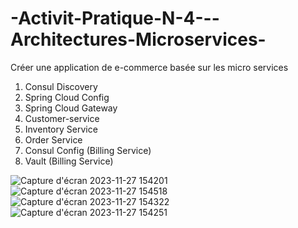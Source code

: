 # -Activit-Pratique-N-4---Architectures-Microservices-
Créer une application de e-commerce basée sur les micro services
1. Consul Discovery
2. Spring Cloud Config
3. Spring Cloud Gateway
4. Customer-service
5. Inventory Service
6. Order Service
7. Consul Config (Billing Service)
8. Vault (Billing Service)
   
![Capture d'écran 2023-11-27 154201](https://github.com/Younesssemlali/-Activit-Pratique-N-4---Architectures-Microservices-/assets/101253650/b001f0ca-891e-4249-8f78-3c50dd4576cb)
![Capture d'écran 2023-11-27 154518](https://github.com/Younesssemlali/-Activit-Pratique-N-4---Architectures-Microservices-/assets/101253650/6ffcc3da-adad-4624-887a-a7e57925a18a)
![Capture d'écran 2023-11-27 154322](https://github.com/Younesssemlali/-Activit-Pratique-N-4---Architectures-Microservices-/assets/101253650/1b1a3d03-18d7-46d1-9361-ddbb5b0bb6c8)
![Capture d'écran 2023-11-27 154251](https://github.com/Younesssemlali/-Activit-Pratique-N-4---Architectures-Microservices-/assets/101253650/e56aedda-502d-4485-808f-ee3c4997c416)
